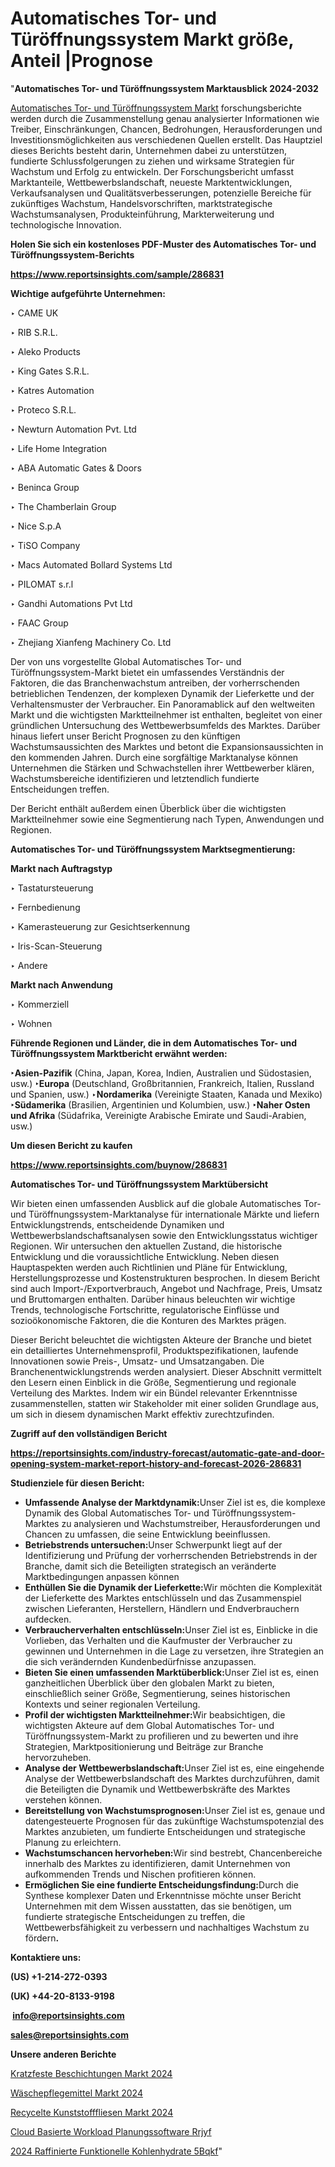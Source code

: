 # Automatisches Tor- und Türöffnungssystem Markt größe, Anteil |Prognose

"<strong><b>Automatisches Tor- und Türöffnungssystem Marktausblick 2024-2032</b></strong>

<a href=https://www.reportsinsights.com/sample/286831>Automatisches Tor- und Türöffnungssystem Markt</a> forschungsberichte werden durch die Zusammenstellung genau analysierter Informationen wie Treiber, Einschränkungen, Chancen, Bedrohungen, Herausforderungen und Investitionsmöglichkeiten aus verschiedenen Quellen erstellt. Das Hauptziel dieses Berichts besteht darin, Unternehmen dabei zu unterstützen, fundierte Schlussfolgerungen zu ziehen und wirksame Strategien für Wachstum und Erfolg zu entwickeln. Der Forschungsbericht umfasst Marktanteile, Wettbewerbslandschaft, neueste Marktentwicklungen, Verkaufsanalysen und Qualitätsverbesserungen, potenzielle Bereiche für zukünftiges Wachstum, Handelsvorschriften, marktstrategische Wachstumsanalysen, Produkteinführung, Markterweiterung und technologische Innovation.

<strong><b>Holen Sie sich ein kostenloses PDF-Muster des Automatisches Tor- und Türöffnungssystem-Berichts</b></strong>

<a href=https://www.reportsinsights.com/sample/286831><strong><u>https://www.reportsinsights.com/sample/286831</u></strong></a>

<strong>Wichtige aufgeführte Unternehmen:</strong>

‣ CAME UK

‣ RIB S.R.L.

‣ Aleko Products

‣ King Gates S.R.L.

‣ Katres Automation

‣ Proteco S.R.L.

‣ Newturn Automation Pvt. Ltd

‣ Life Home Integration

‣ ABA Automatic Gates & Doors

‣ Beninca Group

‣ The Chamberlain Group

‣ Nice S.p.A

‣ TiSO Company

‣ Macs Automated Bollard Systems Ltd

‣ PILOMAT s.r.l

‣ Gandhi Automations Pvt Ltd

‣ FAAC Group

‣ Zhejiang Xianfeng Machinery Co. Ltd

Der von uns vorgestellte Global Automatisches Tor- und Türöffnungssystem-Markt bietet ein umfassendes Verständnis der Faktoren, die das Branchenwachstum antreiben, der vorherrschenden betrieblichen Tendenzen, der komplexen Dynamik der Lieferkette und der Verhaltensmuster der Verbraucher. Ein Panoramablick auf den weltweiten Markt und die wichtigsten Marktteilnehmer ist enthalten, begleitet von einer gründlichen Untersuchung des Wettbewerbsumfelds des Marktes. Darüber hinaus liefert unser Bericht Prognosen zu den künftigen Wachstumsaussichten des Marktes und betont die Expansionsaussichten in den kommenden Jahren. Durch eine sorgfältige Marktanalyse können Unternehmen die Stärken und Schwachstellen ihrer Wettbewerber klären, Wachstumsbereiche identifizieren und letztendlich fundierte Entscheidungen treffen.

Der Bericht enthält außerdem einen Überblick über die wichtigsten Marktteilnehmer sowie eine Segmentierung nach Typen, Anwendungen und Regionen.

<strong>Automatisches Tor- und Türöffnungssystem Marktsegmentierung:</strong>

<strong>Markt nach Auftragstyp</Strong>

‣ Tastatursteuerung

‣ Fernbedienung

‣ Kamerasteuerung zur Gesichtserkennung

‣ Iris-Scan-Steuerung

‣ Andere

<strong>Markt nach Anwendung</Strong>

‣ Kommerziell

‣ Wohnen

<strong><b>Führende Regionen und Länder, die in dem Automatisches Tor- und Türöffnungssystem Marktbericht erwähnt werden:</b></strong>

<strong><b>‣Asien-Pazifik</b></strong> (China, Japan, Korea, Indien, Australien und Südostasien, usw.)
<strong><b>‣Europa</b></strong> (Deutschland, Großbritannien, Frankreich, Italien, Russland und Spanien, usw.)
‣<strong><b>Nordamerika</b></strong> (Vereinigte Staaten, Kanada und Mexiko)
<strong><b>‣Südamerika</b></strong> (Brasilien, Argentinien und Kolumbien, usw.)
<strong><b>‣Naher Osten und Afrika</b></strong> (Südafrika, Vereinigte Arabische Emirate und Saudi-Arabien, usw.)

<strong>Um diesen Bericht zu kaufen</strong>

<a href=https://www.reportsinsights.com/buynow/286831><strong><u>https://www.reportsinsights.com/buynow/286831</u></strong></a>

<strong>Automatisches Tor- und Türöffnungssystem Marktübersicht</strong>

Wir bieten einen umfassenden Ausblick auf die globale Automatisches Tor- und Türöffnungssystem-Marktanalyse für internationale Märkte und liefern Entwicklungstrends, entscheidende Dynamiken und Wettbewerbslandschaftsanalysen sowie den Entwicklungsstatus wichtiger Regionen. Wir untersuchen den aktuellen Zustand, die historische Entwicklung und die voraussichtliche Entwicklung. Neben diesen Hauptaspekten werden auch Richtlinien und Pläne für Entwicklung, Herstellungsprozesse und Kostenstrukturen besprochen. In diesem Bericht sind auch Import-/Exportverbrauch, Angebot und Nachfrage, Preis, Umsatz und Bruttomargen enthalten. Darüber hinaus beleuchten wir wichtige Trends, technologische Fortschritte, regulatorische Einflüsse und sozioökonomische Faktoren, die die Konturen des Marktes prägen.

Dieser Bericht beleuchtet die wichtigsten Akteure der Branche und bietet ein detailliertes Unternehmensprofil, Produktspezifikationen, laufende Innovationen sowie Preis-, Umsatz- und Umsatzangaben. Die Branchenentwicklungstrends werden analysiert. Dieser Abschnitt vermittelt den Lesern einen Einblick in die Größe, Segmentierung und regionale Verteilung des Marktes. Indem wir ein Bündel relevanter Erkenntnisse zusammenstellen, statten wir Stakeholder mit einer soliden Grundlage aus, um sich in diesem dynamischen Markt effektiv zurechtzufinden.

<strong>Zugriff auf den vollständigen Bericht</strong>

<a href=https://reportsinsights.com/industry-forecast/automatic-gate-and-door-opening-system-market-report-history-and-forecast-2026-286831><strong>https://reportsinsights.com/industry-forecast/automatic-gate-and-door-opening-system-market-report-history-and-forecast-2026-286831</strong></a>

<strong>Studienziele für diesen Bericht:</strong>
<ul>
  <li><strong>Umfassende Analyse der Marktdynamik:</strong>Unser Ziel ist es, die komplexe Dynamik des Global Automatisches Tor- und Türöffnungssystem-Marktes zu analysieren und Wachstumstreiber, Herausforderungen und Chancen zu umfassen, die seine Entwicklung beeinflussen.</li>
  <li><strong>Betriebstrends untersuchen:</strong>Unser Schwerpunkt liegt auf der Identifizierung und Prüfung der vorherrschenden Betriebstrends in der Branche, damit sich die Beteiligten strategisch an veränderte Marktbedingungen anpassen können</li>
  <li><strong>Enthüllen Sie die Dynamik der Lieferkette:</strong>Wir möchten die Komplexität der Lieferkette des Marktes entschlüsseln und das Zusammenspiel zwischen Lieferanten, Herstellern, Händlern und Endverbrauchern aufdecken.</li>
  <li><strong>Verbraucherverhalten entschlüsseln:</strong>Unser Ziel ist es, Einblicke in die Vorlieben, das Verhalten und die Kaufmuster der Verbraucher zu gewinnen und Unternehmen in die Lage zu versetzen, ihre Strategien an die sich verändernden Kundenbedürfnisse anzupassen.</li>
  <li><strong>Bieten Sie einen umfassenden Marktüberblick:</strong>Unser Ziel ist es, einen ganzheitlichen Überblick über den globalen Markt zu bieten, einschließlich seiner Größe, Segmentierung, seines historischen Kontexts und seiner regionalen Verteilung.</li>
  <li><strong>Profil der wichtigsten Marktteilnehmer:</strong>Wir beabsichtigen, die wichtigsten Akteure auf dem Global Automatisches Tor- und Türöffnungssystem-Markt zu profilieren und zu bewerten und ihre Strategien, Marktpositionierung und Beiträge zur Branche hervorzuheben.</li>
  <li><strong>Analyse der Wettbewerbslandschaft:</strong>Unser Ziel ist es, eine eingehende Analyse der Wettbewerbslandschaft des Marktes durchzuführen, damit die Beteiligten die Dynamik und Wettbewerbskräfte des Marktes verstehen können.</li>
  <li><strong>Bereitstellung von Wachstumsprognosen:</strong>Unser Ziel ist es, genaue und datengesteuerte Prognosen für das zukünftige Wachstumspotenzial des Marktes anzubieten, um fundierte Entscheidungen und strategische Planung zu erleichtern.</li>
  <li><strong>Wachstumschancen hervorheben:</strong>Wir sind bestrebt, Chancenbereiche innerhalb des Marktes zu identifizieren, damit Unternehmen von aufkommenden Trends und Nischen profitieren können.</li>
  <li><strong>Ermöglichen Sie eine fundierte Entscheidungsfindung:</strong>Durch die Synthese komplexer Daten und Erkenntnisse möchte unser Bericht Unternehmen mit dem Wissen ausstatten, das sie benötigen, um fundierte strategische Entscheidungen zu treffen, die Wettbewerbsfähigkeit zu verbessern und nachhaltiges Wachstum zu fördern<strong>.</strong></li>
</ul>
<strong>Kontaktiere uns:</strong>

<strong>(US) +1-214-272-0393</strong>

<strong>(UK) +44-20-8133-9198</strong>

<strong> </strong><a href=info@reportsinsights.com><strong><u>info@reportsinsights.com</u></strong></a>

<a href=sales@reportsinsights.com><strong><u>sales@reportsinsights.com</u></strong></a>

<strong>Unsere anderen Berichte</strong>

<a href=https://de.linkedin.com/pulse/kratzfeste-beschichtungen-markt-neuester-bericht-iji2f/>Kratzfeste Beschichtungen Markt 2024</a>

<a href=https://de.linkedin.com/pulse/wäschepflegemittel-markt-new-data-insights-forschung-xjr1f/>Wäschepflegemittel Markt 2024</a>

<a href=https://de.linkedin.com/pulse/recycelte-kunststofffliesen-markt-2024-mjb7f/>Recycelte Kunststofffliesen Markt 2024</a>

<a href=https://de.linkedin.com/pulse/cloud-basierte-workload-planungssoftware-rrjyf/>Cloud Basierte Workload Planungssoftware Rrjyf</a>

<a href=https://de.linkedin.com/pulse/2024-raffinierte-funktionelle-kohlenhydrate-5bqkf/>2024 Raffinierte Funktionelle Kohlenhydrate 5Bqkf</a>"
